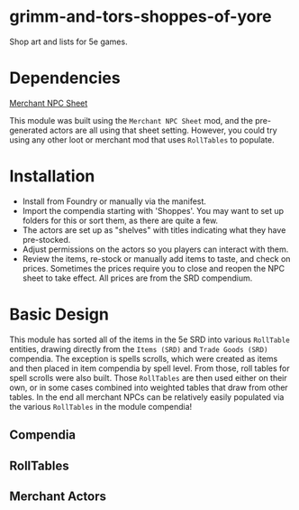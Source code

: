 # grimm-and-tors-shoppes-of-yore
Shop art and lists for 5e games.

# Dependencies
[Merchant NPC Sheet](https://foundryvtt.com/packages/merchantsheetnpc)

This module was built using the `Merchant NPC Sheet` mod, and the pre-generated actors are all using that sheet setting.  However, you could try using any other loot or merchant mod that uses `RollTables` to populate.

# Installation
- Install from Foundry or manually via the manifest.
- Import the compendia starting with 'Shoppes'.  You may want to set up folders for this or sort them, as there are quite a few.
- The actors are set up as "shelves" with titles indicating what they have pre-stocked.
- Adjust permissions on the actors so you players can interact with them.
- Review the items, re-stock or manually add items to taste, and check on prices.  Sometimes the prices require you to close and reopen the NPC sheet to take effect.  All prices are from the SRD compendium.

# Basic Design
This module has sorted all of the items in the 5e SRD into various `RollTable` entities, drawing directly from the `Items (SRD)` and `Trade Goods (SRD)` compendia.  The exception is spells scrolls, which were created as items and then placed in item compendia by spell level.  From those, roll tables for spell scrolls were also built.  Those `RollTables` are then used either on their own, or in some cases combined into weighted tables that draw from other tables.  In the end all merchant NPCs can be relatively easily populated via the various `RollTables` in the module compendia!

## Compendia

## RollTables

## Merchant Actors
